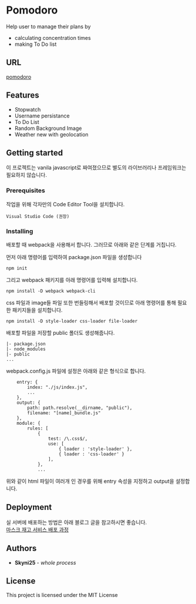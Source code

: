 # Pomodoro

Help user to manage their plans by
- calculating concentration times
- making To Do list

## URL
[pomodoro](https://skyni25.github.io/Pomodoro/)

## Features
- Stopwatch
- Username persistance
- To Do List
- Random Background Image
- Weather new with geolocation

## Getting started

이 프로젝트는 vanila javascript로 짜여졌으므로 별도의 라이브러리나 프레임워크는 필요하지 않습니다.

### Prerequisites

작업을 위해 각자만의 Code Editor Tool을 설치합니다.

```
Visual Studio Code (권장)
```

### Installing

배포할 때 webpack을 사용해서 합니다. 그러므로 아래와 같은 단계를 거칩니다.

먼저 아래 명령어를 입력하여 package.json 파일을 생성합니다
```
npm init
```

그리고 webpack 패키지를 아래 명령어를 입력해 설치합니다.
```
npm install -D webpack webpack-cli
```

css 파일과 image들 파일 또한 번들링해서 배포할 것이므로 아래 명령어를 통해 필요한 패키지들을 설치합니다.

```
npm install -D style-loader css-loader file-loader
```

배포할 파일을 저장할 public 폴더도 생성해줍니다.<br>

```
|- package.json
|- node_modules
|- public
...
```

webpack.config.js 파일에 설정은 아래와 같은 형식으로 합니다.

```
    entry: {
        index: "./js/index.js",
        ...
    },
    output: {
        path: path.resolve(__dirname, "public"),
        filename: "[name]_bundle.js"
    },
    module: {
        rules: [
            {
                test: /\.css$/,
                use: [
                    { loader : 'style-loader' },
                    { loader : 'css-loader' }
                ],
            },
            ...
```

위와 같이 html 파일이 여러개 인 경우를 위해 entry 속성을 지정하고 output을 설정합니다.

## Deployment

실 서버에 배포하는 방법은 아래 블로그 글을 참고하시면 좋습니다.<br>
[마스크 재고 서비스 배포 과정](https://ktpark1651.tistory.com/248)

## Authors

* **Skyni25** - *whole process*

## License

This project is licensed under the MIT License